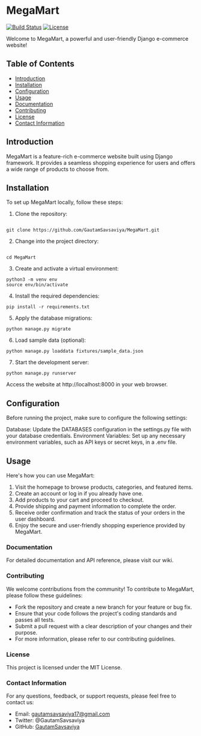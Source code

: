 
# MegaMart 

[![Build Status](https://img.shields.io/travis/GautamSavsaviya/MegaMart.svg?style=flat-square)](https://travis-ci.org/GautamSavsaviya/MegaMart)
[![License](https://img.shields.io/badge/license-MIT-blue.svg?style=flat-square)](https://opensource.org/licenses/MIT)

Welcome to MegaMart, a powerful and user-friendly Django e-commerce website!

## Table of Contents
- [Introduction](#introduction)
- [Installation](#installation)
- [Configuration](#configuration)
- [Usage](#usage)
- [Documentation](#documentation)
- [Contributing](#contributing)
- [License](#license)
- [Contact Information](#contact-information)

## Introduction

MegaMart is a feature-rich e-commerce website built using Django framework. It provides a seamless shopping experience for users and offers a wide range of products to choose from.

## Installation

To set up MegaMart locally, follow these steps:

  1. Clone the repository:
   ```
   
   git clone https://github.com/GautamSavsaviya/MegaMart.git
   ```
  2. Change into the project directory:
  ```

  cd MegaMart
  ```
  3. Create and activate a virtual environment:
  ```
  python3 -m venv env
  source env/bin/activate
  ```
  4. Install the required dependencies:
  ```
  pip install -r requirements.txt

  ```
  5. Apply the database migrations:
  ```
  python manage.py migrate

  ```
  6. Load sample data (optional):
  ```
  python manage.py loaddata fixtures/sample_data.json

  ```
  7. Start the development server:
  ```
  python manage.py runserver

  ```
  Access the website at http://localhost:8000 in your web browser.

## Configuration

Before running the project, make sure to configure the following settings:

Database: Update the DATABASES configuration in the settings.py file with your database credentials.
Environment Variables: Set up any necessary environment variables, such as API keys or secret keys, in a .env file.

## Usage

Here's how you can use MegaMart:

1. Visit the homepage to browse products, categories, and featured items.
2. Create an account or log in if you already have one.
3. Add products to your cart and proceed to checkout.
4. Provide shipping and payment information to complete the order.
5. Receive order confirmation and track the status of your orders in the user dashboard.
6. Enjoy the secure and user-friendly shopping experience provided by MegaMart.

### Documentation

For detailed documentation and API reference, please visit our wiki.

### Contributing

We welcome contributions from the community! To contribute to MegaMart, please follow these guidelines:

* Fork the repository and create a new branch for your feature or bug fix.
* Ensure that your code follows the project's coding standards and passes all tests.
* Submit a pull request with a clear description of your changes and their purpose.
* For more information, please refer to our contributing guidelines.

### License
This project is licensed under the MIT License.

### Contact Information
For any questions, feedback, or support requests, please feel free to contact us:

* Email: gautamsavsaviya17@gmail.com
* Twitter: @GautamSavsaviya
* GitHub: [GautamSavsaviya](https://github.com/GautamSavsaviya)
